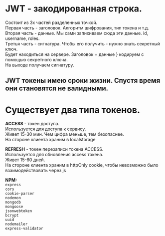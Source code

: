 # JWT - закодированная строка.

Состоит из 3х частей разделенных точкой.  
Первая часть - заголовок. Алгоритм шифрования, тип токена и т.д.  
Вторая часть - данные. Мы сами запихиваем сюда эти данные. id, username, roles.  
Третья часть - сигнатура. Чтобы его получить - нужно знать секретный ключ.  
Будет находиться на сервере. Заголовок + данные } кодируем с помощью секретного ключа.  
На выходе получаем сигнатуру.   

## JWT токены имею сроки жизни. Спустя время они становятся не валидными.

# Существует два типа токенов.

**ACCESS** - токен доступа.  
Используется для доступа к сервису.  
Живет 15-30 мин. Чем цифра меньше, тем безопаснее.  
На стороне клиента храним в localstorage  

**REFRESH** - токен перезаписи токена ACCESS.  
Используется для обновления access токена.  
Живет 15-60 дней.  
На стороне клиента храним в httpOnly cookie, чтобы невозможно было взаимодействовать через js  


**NPM:**   
`express`  
`cors`  
`cookie-parser`  
`nodemon`  
`mongodb`  
`mongoose`  
`jsonwebtoken`  
`bcrypt`  
`uuid`  
`nodemailer`  
`express-validator`  
